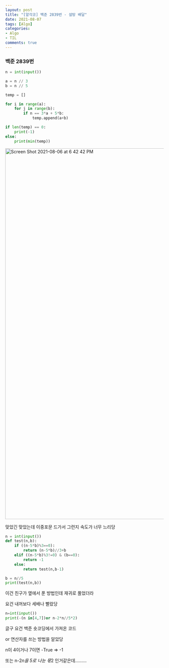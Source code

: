 ```yaml
---
layout: post
title: "[알각코] 백준 2839번 - 설탕 배달"
date: 2021-08-07
tags: [Algo]
categories:
- Algo
- TIL
comments: true
---
```


### 백준 2839번

```python
n = int(input())

a = n // 3
b = n // 5

temp = []

for i in range(a):
    for j in range(b):
        if n == 3*a + 5*b:
            temp.append(a+b)

if len(temp) == 0:
    print(-1)
else:
    print(min(temp))
```

<img width="1177" alt="Screen Shot 2021-08-06 at 6 42 42 PM" src="https://user-images.githubusercontent.com/39291812/128493905-0989483e-8463-4cc9-bf3c-778ce6be8f78.png">

맞았긴 맞았는데 이중포문 드가서 그런지 속도가 너무 느리당

```python
n = int(input())
def test(n,b):
    if ((n-5*b)%3==0):
        return (n-5*b)//3+b
    elif ((n-5*b)%3!=0) & (b==0):
        return -1    
    else:
        return test(n,b-1)

b = n//5
print(test(n,b))
```

이건 친구가 옆에서 푼 방법인데 재귀로 풀었더라

요건 내꺼보다 세배나 빨랐당

```python
n=int(input())
print(-(n in[4,7])or n-2*n//5*2)
```

글구 요건 백준 숏코딩에서 가져온 코드

or 연산자를 쓰는 방법을 알았당

n이 4이거나 7이면 -True => -1

또는 n-2*n을 5로 나눈 몫*2 인거같은데.........

